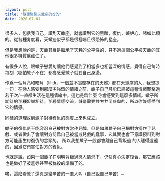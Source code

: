 ```yaml
---
layout: post
title: "隨便聊聊天蠍座的復仇"
date: 2020-07-01
---
```


很多人，包括我自己，讀到天蠍座，就會讀到它的黑暗，復仇，嫉妒心，諸如此類的。從各種角度看，天蠍座似乎都是很極端且很恐怖的星座。

但是我想說的是，天蠍其實是繼承了天秤的公平性的，只不過這個公平被天蠍的其他很多特質隱藏住了。

有很多人說，跟蠍子戀愛的讓他們感覺到了相當多也相當深的情感，覺得自己每時每刻（哪怕蠍子不在）都會感覺蠍子就在自己身邊。

作爲一個月亮和暗月（lilith，一個並不實際存在的天體）都在天蠍座的人，我想提一句：在戀人感受到那麼多強烈的情緒之前，蠍子自己可能已經被這種情緒襲擊過若干次/一直都生活在這種情緒中。這也是爲什麼
你會感受到這麼多情緒。蠍子所期待的那種坦誠相待，那種情感交流，就是需要雙方共同參與的，所以你能感受到它的情感。

同樣的道理放到蠍子對待復仇的態度上來也成立。

蠍子的復仇是不能容忍自己被對方當作兒戲，但是如果蠍子自己把對方當作了兒戲、或者做出了會讓對方認爲自己被當成兒戲的蠢事，它其實也會下意識預料到對方可能產生的復仇的念頭的。
所以我想蠍子一般都會離自己背叛過
的人離得遠遠的，因爲它們害怕對方的復仇。

也就是說，如果一個蠍子在明明背叛過戀人情況下，仍然真心決定復合，那它應該也是做好了被羞辱甚至被仇殺的準備了的。

唉，這麼看蠍子還真是蠻辛苦的一羣人呢（自己說自己辛苦）~
